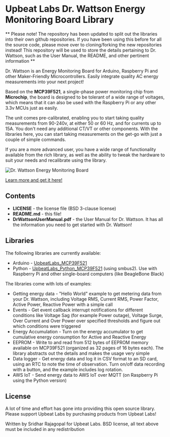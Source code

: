 # Upbeat Labs Dr. Wattson Energy Monitoring Board Library

** Please note! The repository has been updated to split out the libraries into their own github repositories. If you have been using this before for all the source code, please move over to cloning/forking the new repositories instead! This repository will be used to store the details pertaining to Dr. Wattson, such as the User Manual, the README, and other pertinent information **

Dr. Wattson is an Energy Monitoring Board for Arduino, Raspberry Pi and other Maker-Friendly Microcontrollers. Easily integrate quality AC energy measurements into your next project!

Based on the **MCP39F521**, a single-phase power monitoring chip from **Microchip**, the board is designed to be tolerant of a wide range of voltages, which means that it can also be used with the Raspberry Pi or any other 3.3v MCUs just as easily.

The unit comes pre-calibrated, enabling you to start taking quality measurements from 90-240v, at either 50 or 60 Hz, and for currents up to 15A. You don't need any additional CT/VT or other components.  With the libraries here, you can start taking measurements on the get-go with just a couple of simple commands.

If you are a more advanced user, you have a wide range of functionality available from the rich library, as well as the ability to tweak the hardware to suit your needs and recalibrate using the library.

![Dr. Wattson Energy Monitoring Board](https://cdn.shopify.com/s/files/1/0082/6248/4004/products/DrWattsonV2_title.jpg?v=1661905914)


[Learn more and get it here!](https://www.protostax.com/products/dr-wattson-energy-monitoring-board-v2/)

## Contents

* **LICENSE** - the license file (BSD 3-clause license)
* **README.md** - this file!
* **DrWattsonUserManual.pdf** - the User Manual for Dr. Wattson. It has all the information you need to get started with Dr. Wattson!

## Libraries

The following libraries are currently available:

* Arduino - [UpbeatLabs_MCP39F521](https://github.com/upbeatlabs/UpbeatLabs_MCP39F521)
* Python - [UpbeatLabs_Python_MCP39F521](https://github.com/upbeatlabs/UpbeatLabs_Python_MCP39F521) (using smbus2). Use with Raspberry Pi and other single-board computers (like BeagleBone Black)

The libraries come with lots of examples:
* Getting energy data - "Hello World" example to get metering data from your Dr. Wattson, including Voltage RMS, Current RMS, Power Factor, Active Power, Reactive Power with a simple call
* Events - Get event callback interrupt notifications for different conditions like Voltage Sag (for example Power outage), Voltage Surge, Over Current and Over Power over specified thresholds and figure out which conditions were triggered
* Energy Accumulation - Turn on the energy accumulator to get cumulative energy consumption for Active and Reactive Energy
* EEPROM - Write to and read from 512 bytes of EEPROM memory available on MCP39F521 (organized as 32 pages of 16 bytes each). The library abstracts out the details and makes the usage very simple
* Data logger - Get energy data and log it in CSV format to an SD card, using an RTC to note the time of observation. Turn on/off data recording with a button, and the example includes log rotation.
* AWS IoT - Send energy data to AWS IoT over MQTT (on Raspberry Pi using the Python version)

## License

A lot of time and effort has gone into providing this open source library. Please support Upbeat Labs by purchasing products from Upbeat Labs!

Written by Sridhar Rajagopal for Upbeat Labs. BSD license, all text above must be included in any redistribution
